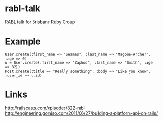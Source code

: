 rabl-talk
=========

RABL talk for Brisbane Ruby Group

Example
=======

    User.create(:first_name => "Seamas", :last_name => "Magoon-Archer", :age => 0)
    u = User.create(:first_name => "Zaphod", :last_name => "Smith", :age => 32))
    Post.create(:title => "Really something", :body => "Like you know", :user_id => u.id)

Links
=====
http://railscasts.com/episodes/322-rabl
http://engineering.gomiso.com/2011/06/27/building-a-platform-api-on-rails/